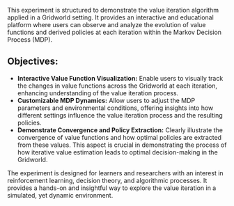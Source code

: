 This experiment is structured to demonstrate the value iteration algorithm applied in a Gridworld setting. It provides an interactive and educational platform where users can observe and analyze the evolution of value functions and derived policies at each iteration within the Markov Decision Process (MDP).

## Objectives:
- **Interactive Value Function Visualization:** Enable users to visually track the changes in value functions across the Gridworld at each iteration, enhancing understanding of the value iteration process.
- **Customizable MDP Dynamics:** Allow users to adjust the MDP parameters and environmental conditions, offering insights into how different settings influence the value iteration process and the resulting policies.
- **Demonstrate Convergence and Policy Extraction:** Clearly illustrate the convergence of value functions and how optimal policies are extracted from these values. This aspect is crucial in demonstrating the process of how iterative value estimation leads to optimal decision-making in the Gridworld.

The experiment is designed for learners and researchers with an interest in reinforcement learning, decision theory, and algorithmic processes. It provides a hands-on and insightful way to explore the value iteration in a simulated, yet dynamic environment.
